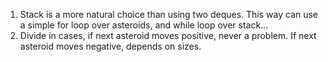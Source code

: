 1. Stack is a more natural choice than using two deques. This way can use a simple for loop over asteroids, and while loop over stack...
2. Divide in cases, if next asteroid moves positive, never a problem. If next asteroid moves negative, depends on sizes.

